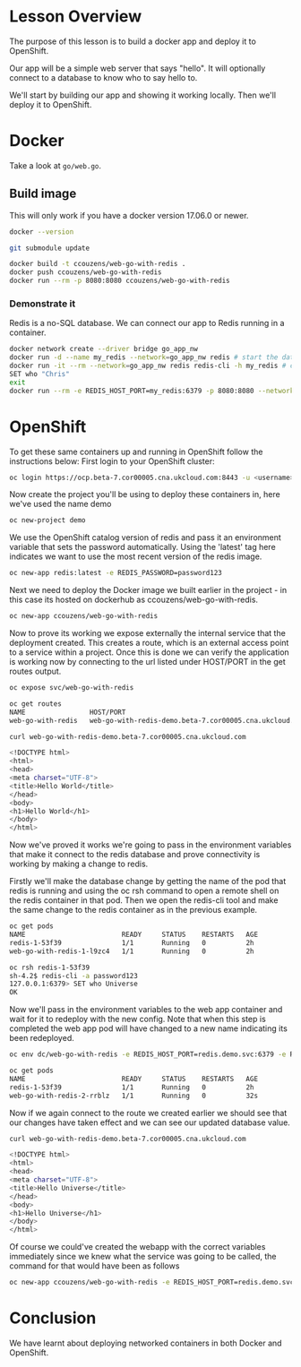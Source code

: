 # Lesson Overview

The purpose of this lesson is to build a docker app and deploy it to OpenShift.

Our app will be a simple web server that says "hello".
It will optionally connect to a database to know who to say hello to.

We'll start by building our app and showing it working locally.
Then we'll deploy it to OpenShift.

# Docker

Take a look at `go/web.go`.

## Build image

This will only work if you have a docker version 17.06.0 or newer.

```bash
docker --version

git submodule update

docker build -t ccouzens/web-go-with-redis .
docker push ccouzens/web-go-with-redis
docker run --rm -p 8080:8080 ccouzens/web-go-with-redis
```

### Demonstrate it

Redis is a no-SQL database.
We can connect our app to Redis running in a container.

```bash
docker network create --driver bridge go_app_nw
docker run -d --name my_redis --network=go_app_nw redis # start the database
docker run -it --rm --network=go_app_nw redis redis-cli -h my_redis # connect to the database
SET who "Chris"
exit
docker run --rm -e REDIS_HOST_PORT=my_redis:6379 -p 8080:8080 --network=go_app_nw ccouzens/web-go-with-redis
```

# OpenShift
To get these same containers up and running in OpenShift follow the instructions below:
First login to your OpenShift cluster:
```bash
oc login https://ocp.beta-7.cor00005.cna.ukcloud.com:8443 -u <username>
```
Now create the project you'll be using to deploy these containers in, here we've used the name demo
```bash
oc new-project demo
```
We use the OpenShift catalog version of redis and pass it an environment variable that sets the password automatically. Using the 'latest' tag here indicates we want to use the most recent version of the redis image.
```bash
oc new-app redis:latest -e REDIS_PASSWORD=password123
```
Next we need to deploy the Docker image we built earlier in the project - in this case its hosted on dockerhub as ccouzens/web-go-with-redis.
```bash
oc new-app ccouzens/web-go-with-redis
```

Now to prove its working we expose externally the internal service that the deployment created. This creates a route, which is an external access point to a service within a project. Once this is done we can verify the application is working now by connecting to the url listed under HOST/PORT in the get routes output.
```bash
oc expose svc/web-go-with-redis

oc get routes
NAME                HOST/PORT                                                PATH      SERVICES            PORT       TERMINATION   WILDCARD
web-go-with-redis   web-go-with-redis-demo.beta-7.cor00005.cna.ukcloud.com             web-go-with-redis   8080-tcp                 None

curl web-go-with-redis-demo.beta-7.cor00005.cna.ukcloud.com

<!DOCTYPE html>
<html>
<head>
<meta charset="UTF-8">
<title>Hello World</title>
</head>
<body>
<h1>Hello World</h1>
</body>
</html>
```
Now we've proved it works we're going to pass in the environment variables that make it connect to the redis database and prove connectivity is working by making a change to redis. 

Firstly we'll make the database change by getting the name of the pod that redis is running and using the oc rsh command to open a remote shell on the redis container in that pod. Then we open the redis-cli tool and make the same change to the redis container as in the previous example.
```bash
oc get pods
NAME                        READY     STATUS    RESTARTS   AGE
redis-1-53f39               1/1       Running   0          2h
web-go-with-redis-1-l9zc4   1/1       Running   0          2h

oc rsh redis-1-53f39
sh-4.2$ redis-cli -a password123
127.0.0.1:6379> SET who Universe
OK
```

Now we'll pass in the environment variables to the web app container and wait for it to redeploy with the new config. Note that when this step is completed the web app pod will have changed to a new name indicating its been redeployed.

```bash
oc env dc/web-go-with-redis -e REDIS_HOST_PORT=redis.demo.svc:6379 -e REDIS_PASSWORD=password123

oc get pods
NAME                        READY     STATUS    RESTARTS   AGE
redis-1-53f39               1/1       Running   0          2h
web-go-with-redis-2-rrblz   1/1       Running   0          32s
```

Now if we again connect to the route we created earlier we should see that our changes have taken effect and we can see our updated database value.
```bash
curl web-go-with-redis-demo.beta-7.cor00005.cna.ukcloud.com

<!DOCTYPE html>
<html>
<head>
<meta charset="UTF-8">
<title>Hello Universe</title>
</head>
<body>
<h1>Hello Universe</h1>
</body>
</html>
```

Of course we could've created the webapp with the correct variables immediately since we knew what the service was going to be called, the command for that would have been as follows
```bash
oc new-app ccouzens/web-go-with-redis -e REDIS_HOST_PORT=redis.demo.svc:6379 -e REDIS_PASSWORD=password123
```

# Conclusion

We have learnt about deploying networked containers in both Docker and
OpenShift.
